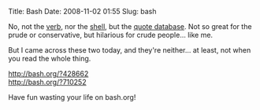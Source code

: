 Title: Bash
Date: 2008-11-02 01:55
Slug: bash

No, not the [verb](http://en.wiktionary.org/wiki/bash), nor the
[shell](http://en.wikipedia.org/wiki/Bash), but the [quote
database](http://bash.org/). Not so great for the prude or conservative,
but hilarious for crude people... like me.

But I came across these two today, and they're neither... at least, not
when you read the whole thing.

http://bash.org/?428662  
http://bash.org/?710252

Have fun wasting your life on bash.org!

